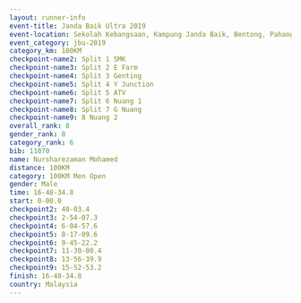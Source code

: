 ```yaml
---
layout: runner-info 
event-title: Janda Baik Ultra 2019
event-location: Sekolah Kebangsaan, Kampung Janda Baik, Bentong, Pahang, Malaysia
event_category: jbu-2019 
category_km: 100KM 
checkpoint-name2: Split 1 SMK 
checkpoint-name3: Split 2 E Farm 
checkpoint-name4: Split 3 Genting 
checkpoint-name5: Split 4 Y Junction 
checkpoint-name6: Split 5 ATV 
checkpoint-name7: Split 6 Nuang 1 
checkpoint-name8: Split 7 G Nuang 
checkpoint-name9: 8 Nuang 2 
overall_rank: 8
gender_rank: 8
category_rank: 6
bib: 11070
name: Nursharezaman Mohamed
distance: 100KM
category: 100KM Men Open
gender: Male
time: 16-48-34.8
start: 0-00.0
checkpoint2: 40-03.4
checkpoint3: 2-54-07.3
checkpoint4: 6-04-57.6
checkpoint5: 8-17-09.6
checkpoint6: 9-45-22.2
checkpoint7: 11-30-00.4
checkpoint8: 13-56-39.9
checkpoint9: 15-52-53.2
finish: 16-48-34.8
country: Malaysia
---
```

